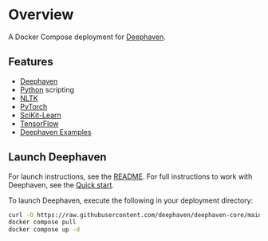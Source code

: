 # Overview

A Docker Compose deployment for [Deephaven](https://deephaven.io).

## Features

- [Deephaven](https://deephaven.io)
- [Python](https://python.org/) scripting
- [NLTK](https://www.nltk.org/)
- [PyTorch](https://pytorch.org/)
- [SciKit-Learn](https://scikit-learn.org/stable/)
- [TensorFlow](https://www.tensorflow.org/)
- [Deephaven Examples](https://github.com/deephaven/examples)

## Launch Deephaven

For launch instructions, see the [README](https://github.com/deephaven/deephaven-core#launch-python-with-example-data).  For full instructions to work with Deephaven, see the [Quick start](https://deephaven.io/core/docs/getting-started/quickstart/).

To launch Deephaven, execute the following in your deployment directory:

```bash
curl -O https://raw.githubusercontent.com/deephaven/deephaven-core/main/containers/python/TensorFlow/docker-compose.yml
docker compose pull
docker compose up -d
```